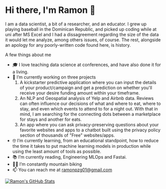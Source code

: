 # Hi there, I'm Ramon 👋

I am a data scientist, a bit of a researcher, and an educator. I grew up playing baseball in the Dominican Republic, and picked up coding while at uni after MS Excel and I had a dissagreement regarding the size of the data it would let me analyze, among others issues, of course. The rest, alongside an apology for any poorly-written code found here, is history.

A few things about me

- :mortar_board: I love teaching data science at conferences, and have also done it for a living.
- 🔭 I’m currently working on three projects
  1. A kickstarter predictive application where you can input the details of your product/campaign and get a prediction on whether you'll receive your desire funding amount within your timeframe.
  2. An NLP and Geospatial analysis of Yelp and Airbnb data. Reviews can often influence our decisions of what and where to eat, where to stay, and even which events to attend to for a night out. With that in mind, I am searching for the connecting dots between a marketplace for stays and another for eats.
  3. An app where you can ask privacy-preserving questions about your favorite websites and apps to a chatbot built using the privacy policy section of thousands of "Free" websites/apps.
- :nerd_face: I’m currently learning, from an educational standpoint, how to reduce the time it takes to put machine learning models in production while using the least amount of tools as possible.
- :books: I’m currently reading, Engineering MLOps and Fastai.
- :mountain_biking_man: I’m constantly mountain biking 
- 📫 You can reach me at ramonpzg01@gmail.com

[![Ramon's GitHub Stats](https://github-readme-stats.vercel.app/api?username=ramonpzg&count_private=true&show_icons=true&theme=radical&hide_rank=false)](https://github.com/anuraghazra/github-readme-stats)
